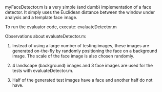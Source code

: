 myFaceDetector.m is a very simple (and dumb) implementation of a face detector. It simply uses the Euclidean distance between the window under analysis and a template face image.

To run the evaluator code, execute: evaluateDetector.m

Observations about evaluateDetector.m:

1) Instead of using a large number of testing images, these images are generated on-the-fly by randomly positioning the face on a background image. The scale of the face image is also chosen randomly.

2)  4 landscape (background) images and 3 face images are used for the tests with evaluateDetector.m.

3) Half of the generated test images have a face and another half do not have.
